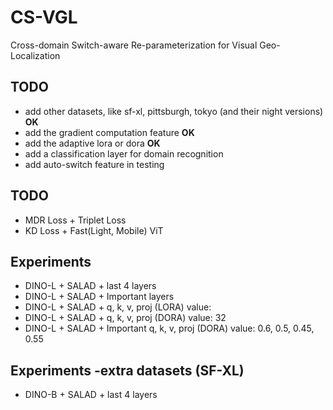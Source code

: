 # CS-VGL

Cross-domain Switch-aware Re-parameterization for Visual Geo-Localization

## TODO

* add other datasets, like sf-xl, pittsburgh, tokyo (and their night versions) **OK**
* add the gradient computation feature **OK**
* add the adaptive lora or dora **OK**
* add a classification layer for domain recognition
* add auto-switch feature in testing

## TODO
* MDR Loss + Triplet Loss
* KD Loss + Fast(Light, Mobile) ViT


## Experiments

* DINO-L + SALAD + last 4 layers
* DINO-L + SALAD + Important layers
* DINO-L + SALAD + q, k, v, proj (LORA) value:
* DINO-L + SALAD + q, k, v, proj (DORA) value: 32
* DINO-L + SALAD + Important q, k, v, proj (DORA) value: 0.6, 0.5, 0.45, 0.55

## Experiments -extra datasets (SF-XL)

* DINO-B + SALAD + last 4 layers